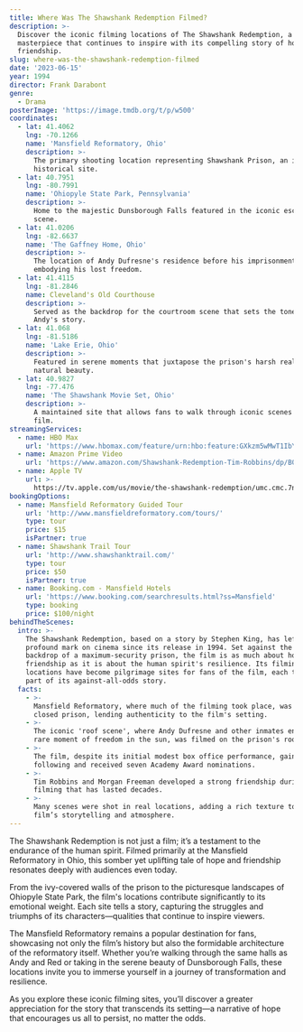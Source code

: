 ```yaml
---
title: Where Was The Shawshank Redemption Filmed?
description: >-
  Discover the iconic filming locations of The Shawshank Redemption, a
  masterpiece that continues to inspire with its compelling story of hope and
  friendship.
slug: where-was-the-shawshank-redemption-filmed
date: '2023-06-15'
year: 1994
director: Frank Darabont
genre:
  - Drama
posterImage: 'https://image.tmdb.org/t/p/w500'
coordinates:
  - lat: 41.4062
    lng: -70.1266
    name: 'Mansfield Reformatory, Ohio'
    description: >-
      The primary shooting location representing Shawshank Prison, an intriguing
      historical site.
  - lat: 40.7951
    lng: -80.7991
    name: 'Ohiopyle State Park, Pennsylvania'
    description: >-
      Home to the majestic Dunsborough Falls featured in the iconic escape
      scene.
  - lat: 41.0206
    lng: -82.6637
    name: 'The Gaffney Home, Ohio'
    description: >-
      The location of Andy Dufresne's residence before his imprisonment,
      embodying his lost freedom.
  - lat: 41.4115
    lng: -81.2846
    name: Cleveland's Old Courthouse
    description: >-
      Served as the backdrop for the courtroom scene that sets the tone for
      Andy's story.
  - lat: 41.068
    lng: -81.5186
    name: 'Lake Erie, Ohio'
    description: >-
      Featured in serene moments that juxtapose the prison's harsh reality with
      natural beauty.
  - lat: 40.9827
    lng: -77.476
    name: 'The Shawshank Movie Set, Ohio'
    description: >-
      A maintained site that allows fans to walk through iconic scenes from the
      film.
streamingServices:
  - name: HBO Max
    url: 'https://www.hbomax.com/feature/urn:hbo:feature:GXkzm5wMwT1IbYQEAAAAM'
  - name: Amazon Prime Video
    url: 'https://www.amazon.com/Shawshank-Redemption-Tim-Robbins/dp/B001QTXR2E'
  - name: Apple TV
    url: >-
      https://tv.apple.com/us/movie/the-shawshank-redemption/umc.cmc.7njh4mpsz8znuvsoxk4gxf8td
bookingOptions:
  - name: Mansfield Reformatory Guided Tour
    url: 'http://www.mansfieldreformatory.com/tours/'
    type: tour
    price: $15
    isPartner: true
  - name: Shawshank Trail Tour
    url: 'http://www.shawshanktrail.com/'
    type: tour
    price: $50
    isPartner: true
  - name: Booking.com - Mansfield Hotels
    url: 'https://www.booking.com/searchresults.html?ss=Mansfield'
    type: booking
    price: $100/night
behindTheScenes:
  intro: >-
    The Shawshank Redemption, based on a story by Stephen King, has left a
    profound mark on cinema since its release in 1994. Set against the bleak
    backdrop of a maximum-security prison, the film is as much about hope and
    friendship as it is about the human spirit's resilience. Its filming
    locations have become pilgrimage sites for fans of the film, each telling a
    part of its against-all-odds story.
  facts:
    - >-
      Mansfield Reformatory, where much of the filming took place, was an actual
      closed prison, lending authenticity to the film's setting.
    - >-
      The iconic 'roof scene', where Andy Dufresne and other inmates enjoy a
      rare moment of freedom in the sun, was filmed on the prison's rooftop.
    - >-
      The film, despite its initial modest box office performance, gained a cult
      following and received seven Academy Award nominations.
    - >-
      Tim Robbins and Morgan Freeman developed a strong friendship during
      filming that has lasted decades.
    - >-
      Many scenes were shot in real locations, adding a rich texture to the
      film’s storytelling and atmosphere.
---
```


<ShawshankRedemptionGuide />

The Shawshank Redemption is not just a film; it’s a testament to the endurance of the human spirit. Filmed primarily at the Mansfield Reformatory in Ohio, this somber yet uplifting tale of hope and friendship resonates deeply with audiences even today.

From the ivy-covered walls of the prison to the picturesque landscapes of Ohiopyle State Park, the film's locations contribute significantly to its emotional weight. Each site tells a story, capturing the struggles and triumphs of its characters—qualities that continue to inspire viewers.

The Mansfield Reformatory remains a popular destination for fans, showcasing not only the film’s history but also the formidable architecture of the reformatory itself. Whether you’re walking through the same halls as Andy and Red or taking in the serene beauty of Dunsborough Falls, these locations invite you to immerse yourself in a journey of transformation and resilience.

As you explore these iconic filming sites, you’ll discover a greater appreciation for the story that transcends its setting—a narrative of hope that encourages us all to persist, no matter the odds.
